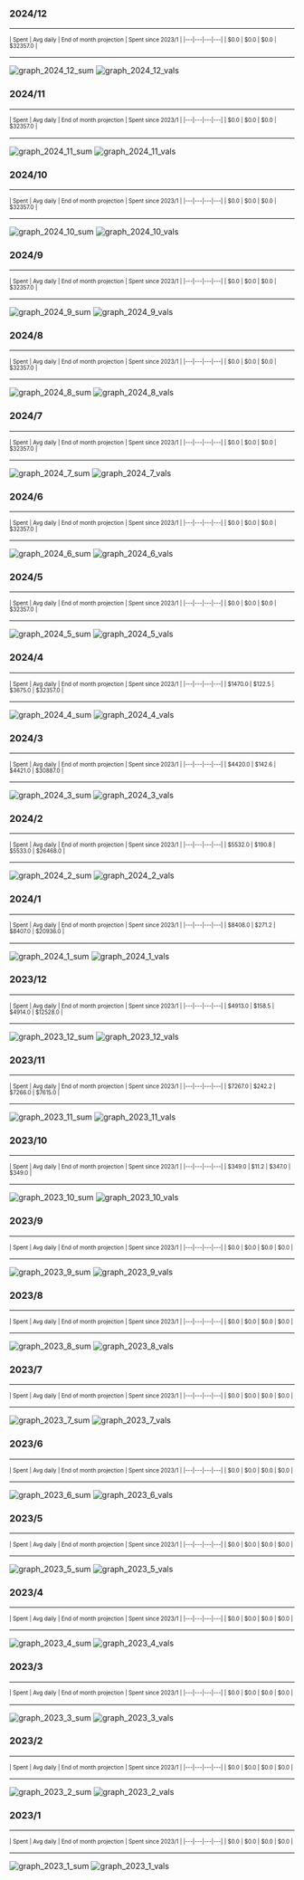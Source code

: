 

### 2024/12


__________________________________
<sub><sup>
| Spent | Avg daily | End of month projection | Spent since 2023/1 |
|---|---|---|---|
| $0.0  |  $0.0  | $0.0  |  $32357.0  |
</sub></sup>
__________________________________
![graph_2024_12_sum](graph_2024_12_sum.png)
![graph_2024_12_vals](graph_2024_12_vals.png)


### 2024/11


__________________________________
<sub><sup>
| Spent | Avg daily | End of month projection | Spent since 2023/1 |
|---|---|---|---|
| $0.0  |  $0.0  | $0.0  |  $32357.0  |
</sub></sup>
__________________________________
![graph_2024_11_sum](graph_2024_11_sum.png)
![graph_2024_11_vals](graph_2024_11_vals.png)


### 2024/10


__________________________________
<sub><sup>
| Spent | Avg daily | End of month projection | Spent since 2023/1 |
|---|---|---|---|
| $0.0  |  $0.0  | $0.0  |  $32357.0  |
</sub></sup>
__________________________________
![graph_2024_10_sum](graph_2024_10_sum.png)
![graph_2024_10_vals](graph_2024_10_vals.png)


### 2024/9


__________________________________
<sub><sup>
| Spent | Avg daily | End of month projection | Spent since 2023/1 |
|---|---|---|---|
| $0.0  |  $0.0  | $0.0  |  $32357.0  |
</sub></sup>
__________________________________
![graph_2024_9_sum](graph_2024_9_sum.png)
![graph_2024_9_vals](graph_2024_9_vals.png)


### 2024/8


__________________________________
<sub><sup>
| Spent | Avg daily | End of month projection | Spent since 2023/1 |
|---|---|---|---|
| $0.0  |  $0.0  | $0.0  |  $32357.0  |
</sub></sup>
__________________________________
![graph_2024_8_sum](graph_2024_8_sum.png)
![graph_2024_8_vals](graph_2024_8_vals.png)


### 2024/7


__________________________________
<sub><sup>
| Spent | Avg daily | End of month projection | Spent since 2023/1 |
|---|---|---|---|
| $0.0  |  $0.0  | $0.0  |  $32357.0  |
</sub></sup>
__________________________________
![graph_2024_7_sum](graph_2024_7_sum.png)
![graph_2024_7_vals](graph_2024_7_vals.png)


### 2024/6


__________________________________
<sub><sup>
| Spent | Avg daily | End of month projection | Spent since 2023/1 |
|---|---|---|---|
| $0.0  |  $0.0  | $0.0  |  $32357.0  |
</sub></sup>
__________________________________
![graph_2024_6_sum](graph_2024_6_sum.png)
![graph_2024_6_vals](graph_2024_6_vals.png)


### 2024/5


__________________________________
<sub><sup>
| Spent | Avg daily | End of month projection | Spent since 2023/1 |
|---|---|---|---|
| $0.0  |  $0.0  | $0.0  |  $32357.0  |
</sub></sup>
__________________________________
![graph_2024_5_sum](graph_2024_5_sum.png)
![graph_2024_5_vals](graph_2024_5_vals.png)


### 2024/4


__________________________________
<sub><sup>
| Spent | Avg daily | End of month projection | Spent since 2023/1 |
|---|---|---|---|
| $1470.0  |  $122.5  | $3675.0  |  $32357.0  |
</sub></sup>
__________________________________
![graph_2024_4_sum](graph_2024_4_sum.png)
![graph_2024_4_vals](graph_2024_4_vals.png)


### 2024/3


__________________________________
<sub><sup>
| Spent | Avg daily | End of month projection | Spent since 2023/1 |
|---|---|---|---|
| $4420.0  |  $142.6  | $4421.0  |  $30887.0  |
</sub></sup>
__________________________________
![graph_2024_3_sum](graph_2024_3_sum.png)
![graph_2024_3_vals](graph_2024_3_vals.png)


### 2024/2


__________________________________
<sub><sup>
| Spent | Avg daily | End of month projection | Spent since 2023/1 |
|---|---|---|---|
| $5532.0  |  $190.8  | $5533.0  |  $26468.0  |
</sub></sup>
__________________________________
![graph_2024_2_sum](graph_2024_2_sum.png)
![graph_2024_2_vals](graph_2024_2_vals.png)


### 2024/1


__________________________________
<sub><sup>
| Spent | Avg daily | End of month projection | Spent since 2023/1 |
|---|---|---|---|
| $8408.0  |  $271.2  | $8407.0  |  $20936.0  |
</sub></sup>
__________________________________
![graph_2024_1_sum](graph_2024_1_sum.png)
![graph_2024_1_vals](graph_2024_1_vals.png)


### 2023/12


__________________________________
<sub><sup>
| Spent | Avg daily | End of month projection | Spent since 2023/1 |
|---|---|---|---|
| $4913.0  |  $158.5  | $4914.0  |  $12528.0  |
</sub></sup>
__________________________________
![graph_2023_12_sum](graph_2023_12_sum.png)
![graph_2023_12_vals](graph_2023_12_vals.png)


### 2023/11


__________________________________
<sub><sup>
| Spent | Avg daily | End of month projection | Spent since 2023/1 |
|---|---|---|---|
| $7267.0  |  $242.2  | $7266.0  |  $7615.0  |
</sub></sup>
__________________________________
![graph_2023_11_sum](graph_2023_11_sum.png)
![graph_2023_11_vals](graph_2023_11_vals.png)


### 2023/10


__________________________________
<sub><sup>
| Spent | Avg daily | End of month projection | Spent since 2023/1 |
|---|---|---|---|
| $349.0  |  $11.2  | $347.0  |  $349.0  |
</sub></sup>
__________________________________
![graph_2023_10_sum](graph_2023_10_sum.png)
![graph_2023_10_vals](graph_2023_10_vals.png)


### 2023/9


__________________________________
<sub><sup>
| Spent | Avg daily | End of month projection | Spent since 2023/1 |
|---|---|---|---|
| $0.0  |  $0.0  | $0.0  |  $0.0  |
</sub></sup>
__________________________________
![graph_2023_9_sum](graph_2023_9_sum.png)
![graph_2023_9_vals](graph_2023_9_vals.png)


### 2023/8


__________________________________
<sub><sup>
| Spent | Avg daily | End of month projection | Spent since 2023/1 |
|---|---|---|---|
| $0.0  |  $0.0  | $0.0  |  $0.0  |
</sub></sup>
__________________________________
![graph_2023_8_sum](graph_2023_8_sum.png)
![graph_2023_8_vals](graph_2023_8_vals.png)


### 2023/7


__________________________________
<sub><sup>
| Spent | Avg daily | End of month projection | Spent since 2023/1 |
|---|---|---|---|
| $0.0  |  $0.0  | $0.0  |  $0.0  |
</sub></sup>
__________________________________
![graph_2023_7_sum](graph_2023_7_sum.png)
![graph_2023_7_vals](graph_2023_7_vals.png)


### 2023/6


__________________________________
<sub><sup>
| Spent | Avg daily | End of month projection | Spent since 2023/1 |
|---|---|---|---|
| $0.0  |  $0.0  | $0.0  |  $0.0  |
</sub></sup>
__________________________________
![graph_2023_6_sum](graph_2023_6_sum.png)
![graph_2023_6_vals](graph_2023_6_vals.png)


### 2023/5


__________________________________
<sub><sup>
| Spent | Avg daily | End of month projection | Spent since 2023/1 |
|---|---|---|---|
| $0.0  |  $0.0  | $0.0  |  $0.0  |
</sub></sup>
__________________________________
![graph_2023_5_sum](graph_2023_5_sum.png)
![graph_2023_5_vals](graph_2023_5_vals.png)


### 2023/4


__________________________________
<sub><sup>
| Spent | Avg daily | End of month projection | Spent since 2023/1 |
|---|---|---|---|
| $0.0  |  $0.0  | $0.0  |  $0.0  |
</sub></sup>
__________________________________
![graph_2023_4_sum](graph_2023_4_sum.png)
![graph_2023_4_vals](graph_2023_4_vals.png)


### 2023/3


__________________________________
<sub><sup>
| Spent | Avg daily | End of month projection | Spent since 2023/1 |
|---|---|---|---|
| $0.0  |  $0.0  | $0.0  |  $0.0  |
</sub></sup>
__________________________________
![graph_2023_3_sum](graph_2023_3_sum.png)
![graph_2023_3_vals](graph_2023_3_vals.png)


### 2023/2


__________________________________
<sub><sup>
| Spent | Avg daily | End of month projection | Spent since 2023/1 |
|---|---|---|---|
| $0.0  |  $0.0  | $0.0  |  $0.0  |
</sub></sup>
__________________________________
![graph_2023_2_sum](graph_2023_2_sum.png)
![graph_2023_2_vals](graph_2023_2_vals.png)


### 2023/1


__________________________________
<sub><sup>
| Spent | Avg daily | End of month projection | Spent since 2023/1 |
|---|---|---|---|
| $0.0  |  $0.0  | $0.0  |  $0.0  |
</sub></sup>
__________________________________
![graph_2023_1_sum](graph_2023_1_sum.png)
![graph_2023_1_vals](graph_2023_1_vals.png)
